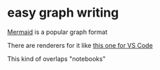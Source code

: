 # easy graph writing

[Mermaid](https://mermaid-js.github.io/mermaid/#/) is a popular graph format

There are renderers for it like [this one for VS Code](https://marketplace.visualstudio.com/items?itemName=bierner.markdown-mermaid)

This kind of overlaps "notebooks"

